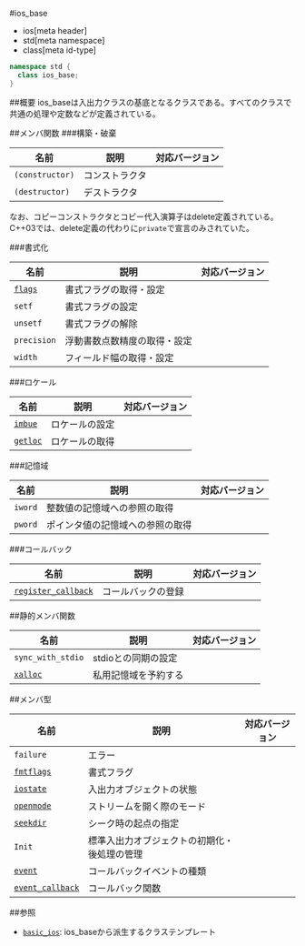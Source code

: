 #ios_base
* ios[meta header]
* std[meta namespace]
* class[meta id-type]

```cpp
namespace std {
  class ios_base;
}
```

##概要
ios_baseは入出力クラスの基底となるクラスである。すべてのクラスで共通の処理や定数などが定義されている。

##メンバ関数
###構築・破棄

| 名前            | 説明           | 対応バージョン |
|-----------------|----------------|----------------|
| `(constructor)` | コンストラクタ |                |
| `(destructor)`  | デストラクタ   |                |

なお、コピーコンストラクタとコピー代入演算子はdelete定義されている。
C++03では、delete定義の代わりに`private`で宣言のみされていた。

###書式化

| 名前        | 説明                         | 対応バージョン |
|-------------|------------------------------|----------------|
| [`flags`](ios_base/flags.md)     | 書式フラグの取得・設定       |                |
| `setf`      | 書式フラグの設定             |                |
| `unsetf`    | 書式フラグの解除             |                |
| `precision` | 浮動書数点数精度の取得・設定 |                |
| `width`     | フィールド幅の取得・設定     |                |

###ロケール

| 名前     | 説明           | 対応バージョン |
|----------|----------------|----------------|
| [`imbue`](ios_base/imbue.md)   | ロケールの設定 |                |
| [`getloc`](ios_base/getloc.md) | ロケールの取得 |                |

###記憶域

| 名前    | 説明                             | 対応バージョン |
|---------|----------------------------------|----------------|
| `iword` | 整数値の記憶域への参照の取得     |                |
| `pword` | ポインタ値の記憶域への参照の取得 |                |

###コールバック

| 名前                | 説明               | 対応バージョン |
|---------------------|--------------------|----------------|
| [`register_callback`](ios_base/register_callback.md) | コールバックの登録 |                |

##静的メンバ関数

| 名前              | 説明                | 対応バージョン |
|-------------------|---------------------|----------------|
| `sync_with_stdio` | stdioとの同期の設定 |                |
| [`xalloc`](./ios_base/xalloc.md)          | 私用記憶域を予約する    |                |

##メンバ型

| 名前             | 説明                                         | 対応バージョン |
|------------------|----------------------------------------------|----------------|
| `failure`        | エラー                                       |                |
| [`fmtflags`](ios_base/type-fmtflags.md) | 書式フラグ                                   |                |
| [`iostate`](ios_base/type-iostate.md)   | 入出力オブジェクトの状態                     |                |
| [`openmode`](ios_base/type-openmode.md) | ストリームを開く際のモード                   |                |
| [`seekdir`](ios_base/type-seekdir.md)   | シーク時の起点の指定                         |                |
| `Init`           | 標準入出力オブジェクトの初期化・後処理の管理 |                |
| [`event`](ios_base/type-event.md)       | コールバックイベントの種類                   |                |
| [`event_callback`](ios_base/type-event_callback.md) | コールバック関数                             |                |

##参照
- [`basic_ios`](./basic_ios.md): ios_baseから派生するクラステンプレート

